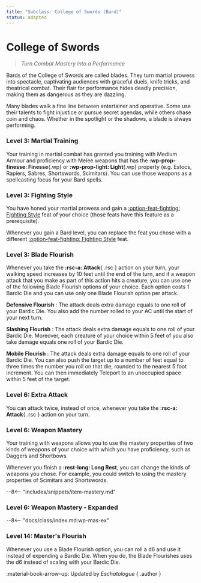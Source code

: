 ```yaml
---
title: "Subclass: College of Swords (Bard)"
status: adapted
---
```


<p style="display:none">
Turn Combat Mastery into a Performance.
</p>

# College of Swords

> *Turn Combat Mastery into a Performance*

Bards of the College of Swords are called blades. They turn martial prowess into spectacle, captivating audiences with graceful duels, knife tricks, and theatrical combat. Their flair for performance hides deadly precision, making them as dangerous as they are dazzling.

Many blades walk a fine line between entertainer and operative. Some use their talents to fight injustice or pursue secret agendas, while others chase coin and chaos. Whether in the spotlight or the shadows, a blade is always performing.

### Level 3: Martial Training

Your training in martial combat has granted you training with Medium Armour and proficiency with Melee weapons that has the **:wp-prop-finesse: Finesse**{.wp} or **:wp-prop-light: Light**{.wp} property (e.g. Estocs, Rapiers, Sabres, Shortswords, Scimitars). You can use those weapons as a spellcasting focus for your Bard spells.

### Level 3: Fighting Style

You have honed your martial prowess and gain a [:option-feat-fighting: Fighting Style] feat of your choice (those feats have this feature as a prerequisite).

Whenever you gain a Bard level, you can replace the feat you chose with a different [:option-feat-fighting: Fighting Style] feat.

[:option-feat-fighting: Fighting Style]: ../../option/feat/feat-fighting-style/index.md

### Level 3: Blade Flourish

Whenever you take the **:rsc-a: Attack**{ .rsc } action on your turn, your walking speed increases by 10 feet until the end of the turn, and if a weapon attack that you make as part of this action hits a creature, you can use one of the following Blade Flourish options of your choice. Each option costs 1 Bardic Die and you can use only one Blade Flourish option per attack.

**Defensive Flourish**
:   The attack deals extra damage equals to one roll of your Bardic Die. You also add the number rolled to your AC until the start of your next turn.

**Slashing Flourish**
:   The attack deals extra damage equals to one roll of your Bardic Die. Moreover, each creature of your choice within 5 feet of you also take damage equals one roll of your Bardic Die.

**Mobile Flourish**
:   The attack deals extra damage equals to one roll of your Bardic Die. You can also push the target up to a number of feet equal to three times the number you roll on that die, rounded to the nearest 5 foot increment. You can then immediately Teleport to an unoccupied space within 5 feet of the target.

### Level 6: Extra Attack

You can attack twice, instead of once, whenever you take the **:rsc-a: Attack**{ .rsc } action on your turn.

### Level 6: Weapon Mastery

Your training with weapons allows you to use the mastery properties of two kinds of weapons of your choice with which you have proficiency, such as Daggers and Shortbows.

Whenever you finish a **:rest-long: Long Rest**, you can change the kinds of weapons you chose. For example, you could switch to using the mastery properties of Scimitars and Shortswords.

--8<-- "includes/snippets/item-mastery.md"

### Level 6: Weapon Mastery - Expanded

--8<-- "docs/class/index.md:wp-mas-ex"

### Level 14: Master's Flourish

Whenever you use a Blade Flourish option, you can roll a d6 and use it instead of expending a Bardic Die. When you do, the Blade Flourishes uses the d6 instead of scaling with your Bardic Die.

:material-book-arrow-up: Updated by *Eschatologue* 
{ .author }